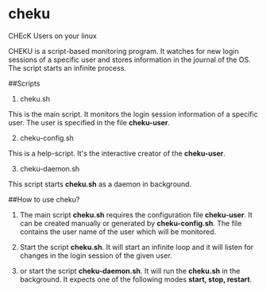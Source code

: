 # cheku
CHEcK Users on your linux

CHEKU is a script-based monitoring program.
It watches for new login sessions of a specific user and stores information in the journal of the OS.
The script starts an infinite process.

##Scripts

1. cheku.sh

 This is the main script. It monitors the login session information of a specific user.
 The user is specified in the file **cheku-user**.

2. cheku-config.sh

 This is a help-script. It's the interactive creator of the **cheku-user**.

3. cheku-daemon.sh

 This script starts **cheku.sh** as a daemon in background.

##How to use cheku?

1. The main script **cheku.sh** requires the configuration file **cheku-user**.
 It can be created manually or generated by **cheku-config.sh**.
 The file contains the user name of the user which will be monitored.

2. Start the script **cheku.sh**. It will start an infinite loop and it will listen for changes in the login session of the given user.

3. or start the script **cheku-daemon.sh**. It will run the **cheku.sh** in the background.
 It expects one of the following modes **start, stop, restart**.
